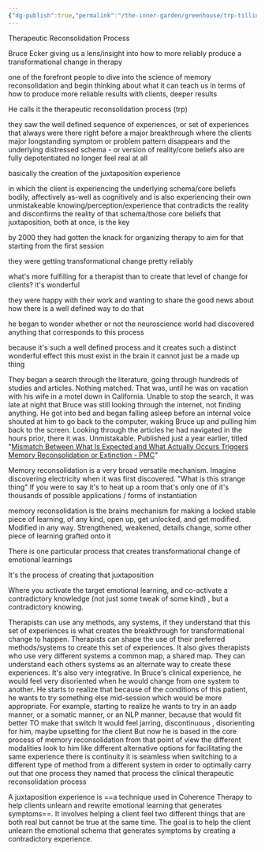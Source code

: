 ```yaml
---
{"dg-publish":true,"permalink":"/the-inner-garden/greenhouse/trp-tilling-the-soil/"}
---
```


Therapeutic Reconsolidation Process


Bruce Ecker giving us a lens/insight into how to more reliably produce a transformational change in therapy

one of the forefront people to dive into the science of memory reconsolidation and begin thinking about what it can teach us in terms of how to produce more reliable results with clients, deeper results

He calls it the therapeutic reconsolidation process (trp)

they saw the well defined sequence of experiences, or set of experiences 
that always were there right before a major breakthrough
where the clients major longstanding symptom or problem pattern disappears
and the underlying distressed schema - or version of reality/core beliefs
also are fully depotentiated 
no longer feel real at all

basically the creation of the juxtaposition experience

in which the client is experiencing the underlying schema/core beliefs
bodily, affectively as-well as cognitively
and is also experiencing their own 
unmistakeable knowing/perception/experience
that contradicts the reality and disconfirms the reality of that schema/those core beliefs
that juxtaposition, both at once, is the key

by 2000 they had gotten the knack for organizing therapy to aim for that starting from the first session

they were getting transformational change pretty reliably

what's more fulfilling for a therapist than to create that level of change for clients?
it's wonderful

they were happy with their work and wanting to share the good news about how there is a well defined way to do that

he began to wonder whether or not the neuroscience world had discovered anything that corresponds to this process

because it's such a well defined process
and it creates such a distinct wonderful effect
 this must exist in the brain
it cannot just be a made up thing

They began a search through the literature, going through hundreds of studies and articles. Nothing matched. That was, until he was on vacation with his wife in a motel down in California. Unable to stop the search, it was late at night that Bruce was still looking through the internet, not finding anything. He got into bed and began falling asleep before an internal voice shouted at him to go back to the computer, waking Bruce up and pulling him back to the screen. Looking through the articles he had navigated in the hours prior, there it was. Unmistakable. Published just a year earlier, titled "[Mismatch Between What Is Expected and What Actually Occurs Triggers Memory Reconsolidation or Extinction - PMC](https://pmc.ncbi.nlm.nih.gov/articles/PMC523076/)"


Memory reconsolidation is a very broad versatile mechanism.
Imagine discovering electricity when it was first discovered.
"What is this strange thing"
If you were to say it's to heat up a room
that's only one of it's thousands of possible applications / forms of instantiation

memory reconsolidation is the brains mechanism for making a locked stable piece of learning, of any kind, open up, get unlocked, and get modified. Modified in any way. Strengthened, weakened, details change, some other piece of learning grafted onto it

There is one particular process that creates transformational change of emotional learnings

It's the process of creating that juxtaposition

Where you activate the target emotional learning, and co-activate a contradictory knowledge (not just some tweak of some kind) , but a contradictory knowing.

Therapists can use any methods, any systems, if they understand that this set of experiences is what creates the breakthrough for transformational change to happen. Therapists can shape the use of their preferred methods/systems to create this set of experiences. It also gives therapists who use very different systems a common map, a shared map. They can understand each others systems as an alternate way to create these experiences. It's also very integrative. In Bruce's clinical experience, he would feel very disoriented when he would change from one system to another. He starts to realize that because of the conditions of this patient, he wants to try something else mid-session which would be more appropriate. For example, starting to realize he wants to try in an aadp manner, or a somatic manner, or an NLP manner, because that would fit better
TO make that switch It would feel jarring, discontinuous , disorienting for him, maybe upsetting for the client
But now he is based in the core process of memory reconsolidation
from that point of view
the different modalities
look to him like different alternative options
for facilitating the same experience
there is continuity
it is seamless
when switching to a different type of method from a different system in order to optimally carry out that one process 
they named that process the clinical therapeutic reconsolidation process 

A juxtaposition experience is ==a technique used in Coherence Therapy to help clients unlearn and rewrite emotional learning that generates symptoms==. It involves helping a client feel two different things that are both real but cannot be true at the same time. The goal is to help the client unlearn the emotional schema that generates symptoms by creating a contradictory experience.